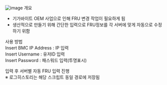 ![image](https://user-images.githubusercontent.com/89372983/134866262-834b2aa3-9178-47fb-91df-417d4d52042e.png)
개요
- 기가바이트 OEM 사업으로 인해 FRU 변경 작업이 필요하게 됨
- 생산적으로 만들기 위해 간단한 입력으로 FRU정보를 각 서버에 맞게 자동으로 수정하기 위함


사용 방법  
Insert BMC IP Address : IP 입력  
Insert Username : 유저ID 입력  
Insert Password : 패스워드 입력(투명표시)  

입력 후 서버별 자동 FRU 입력 진행  
※ 로그히스토리는 해당 스크립트 동일 경로에 저장됨  
